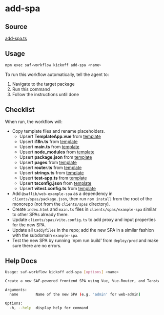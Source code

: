 # add-spa

## Source

[add-spa.ts](https://github.com/sderickson/saflib/blob/main/vue/workflows/add-spa.ts)

## Usage

```bash
npm exec saf-workflow kickoff add-spa <name>
```

To run this workflow automatically, tell the agent to:

1. Navigate to the target package
2. Run this command
3. Follow the instructions until done

## Checklist

When run, the workflow will:

* Copy template files and rename placeholders.
  * Upsert **TemplateApp.vue** from [template](https://github.com/sderickson/saflib/blob/main/vue/workflows/spa-template/TemplateApp.vue)
  * Upsert **i18n.ts** from [template](https://github.com/sderickson/saflib/blob/main/vue/workflows/spa-template/i18n.ts)
  * Upsert **main.ts** from [template](https://github.com/sderickson/saflib/blob/main/vue/workflows/spa-template/main.ts)
  * Upsert **node_modules** from [template](https://github.com/sderickson/saflib/blob/main/vue/workflows/spa-template/node_modules)
  * Upsert **package.json** from [template](https://github.com/sderickson/saflib/blob/main/vue/workflows/spa-template/package.json)
  * Upsert **pages** from [template](https://github.com/sderickson/saflib/blob/main/vue/workflows/spa-template/pages)
  * Upsert **router.ts** from [template](https://github.com/sderickson/saflib/blob/main/vue/workflows/spa-template/router.ts)
  * Upsert **strings.ts** from [template](https://github.com/sderickson/saflib/blob/main/vue/workflows/spa-template/strings.ts)
  * Upsert **test-app.ts** from [template](https://github.com/sderickson/saflib/blob/main/vue/workflows/spa-template/test-app.ts)
  * Upsert **tsconfig.json** from [template](https://github.com/sderickson/saflib/blob/main/vue/workflows/spa-template/tsconfig.json)
  * Upsert **vitest.config.ts** from [template](https://github.com/sderickson/saflib/blob/main/vue/workflows/spa-template/vitest.config.ts)
* Add `@saflib/web-example-spa` as a dependency in `clients/spas/package.json`, then run `npm install` from the root of the monorepo (not from the `clients/spas` directory).
* Create `index.html` and `main.ts` files in `clients/spas/example-spa` similar to other SPAs already there.
* Update `clients/spas/vite.config.ts` to add proxy and input properties for the new SPA.
* Update all `Caddyfiles` in the repo; add the new SPA in a similar fashion with the subdomain `example-spa`.
* Test the new SPA by running 'npm run build' from `deploy/prod` and make sure there are no errors.


## Help Docs

```bash
Usage: saf-workflow kickoff add-spa [options] <name>

Create a new SAF-powered frontend SPA using Vue, Vue-Router, and Tanstack Query

Arguments:
  name        Name of the new SPA (e.g. 'admin' for web-admin)

Options:
  -h, --help  display help for command

```
